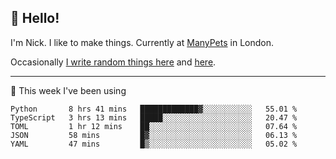 ## 👋 Hello! 

I'm Nick. I like to make things. Currently at [ManyPets](https://manypets.com) in London.

Occasionally [I write random things here](https://nicksnell.com) and [here](https://twitter.com/nicksnell).

-------

🚀 This week I've been using

<!--START_SECTION:waka-->

```text
Python       8 hrs 41 mins   █████████████▓░░░░░░░░░░░   55.01 %
TypeScript   3 hrs 13 mins   █████░░░░░░░░░░░░░░░░░░░░   20.47 %
TOML         1 hr 12 mins    ██░░░░░░░░░░░░░░░░░░░░░░░   07.64 %
JSON         58 mins         █▓░░░░░░░░░░░░░░░░░░░░░░░   06.13 %
YAML         47 mins         █▒░░░░░░░░░░░░░░░░░░░░░░░   05.02 %
```

<!--END_SECTION:waka-->

